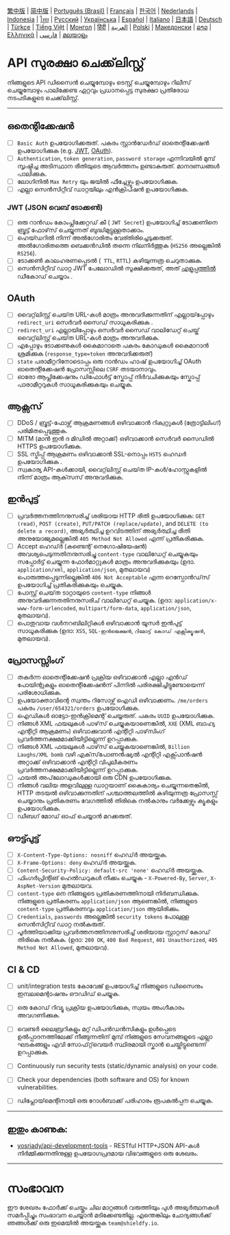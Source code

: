[繁中版](./README-tw.md) | [简中版](./README-zh.md) | [Português (Brasil)](./README-pt_BR.md) | [Français](./README-fr.md) | [한국어](./README-ko.md) | [Nederlands](./README-nl.md) | [Indonesia](./README-id.md) | [ไทย](./README-th.md) | [Русский](./README-ru.md) | [Українська](./README-uk.md) | [Español](./README-es.md) | [Italiano](./README-it.md) | [日本語](./README-ja.md) | [Deutsch](./README-de.md) | [Türkçe](./README-tr.md) | [Tiếng Việt](./README-vi.md) | [Монгол](./README-mn.md) | [हिंदी](./README-hi.md) | [العربية](./README-ar.md) | [Polski](./README-pl.md) | [Македонски](./README-mk.md) | [ລາວ](./README-lo.md) | [Ελληνικά](./README-el.md) | [فارسی](./README-fa.md) | [മലയാളം](./README-ml.md)

# API സുരക്ഷാ ചെക്ക്‌ലിസ്റ്റ്
നിങ്ങളുടെ API ഡിസൈൻ ചെയ്യുമ്പോഴും ടെസ്റ്റ് ചെയ്യുമ്പോഴും റിലീസ് ചെയ്യുമ്പോഴും പാലിക്കേണ്ട ഏറ്റവും പ്രധാനപ്പെട്ട സുരക്ഷാ പ്രതിരോധ നടപടികളുടെ ചെക്ക്‌ലിസ്റ്റ്.


---

## ഒതെന്റിക്കേഷൻ
- [ ] `Basic Auth` ഉപയോഗിക്കരുത്. പകരം സ്റ്റാൻഡേർഡ് ഓതെന്റിക്കേഷൻ ഉപയോഗിക്കുക (e.g. [JWT](https://jwt.io/), [OAuth](https://oauth.net/)).
- [ ] `Authentication`, `token generation`, `password storage` എന്നിവയിൽ മുമ്പ് സൃഷ്ടിച്ച അടിസ്ഥാന രീതിയുടെ ആവർത്തനം ഉണ്ടാകരുത്. മാനദണ്ഡങ്ങൾ പാലിക്കുക.
- [ ] ലോഗിനിൽ `Max Retry` യും ജയിൽ ഫീച്ചേഴ്സും ഉപയോഗിക്കുക.
- [ ] എല്ലാ സെൻസിറ്റീവ് ഡാറ്റയിലും എൻക്രിപ്ഷൻ ഉപയോഗിക്കുക.

### JWT (JSON വെബ് ടോക്കൺ)
- [ ] ഒരു റാൻഡം കോംപ്ലിക്കേറ്റഡ് കീ ( `JWT Secret`) ഉപയോഗിച്ച് ടോക്കണിനെ ബ്രൂട്ട് ഫോഴ്‌സ് ചെയ്യുന്നത് ബുദ്ധിമുട്ടുള്ളതാക്കാം.
- [ ] ഹെയ്ഡറിൽ നിന്ന് അൽഗോരിതം വേര്തിരിച്ചെടുക്കരുത്. അൽഗോരിതത്തെ ബെക്കൻഡിൽ തന്നെ നിലനിർത്തുക (`HS256` അല്ലെങ്കിൽ `RS256`).
- [ ] ടോക്കൺ കാലഹരണപ്പെടൽ (` TTL`, `RTTL`) കഴിയുന്നത്ര ചെറുതാക്കുക.
- [ ] സെൻസിറ്റീവ് ഡാറ്റ JWT പേലോഡിൽ സൂക്ഷിക്കരുത്, അത് [എളുപ്പത്തിൽ](https://jwt.io/#debugger-io) ഡീകോഡ് ചെയ്യാം .

## OAuth
- [ ] വൈറ്റ്‌ലിസ്റ്റ് ചെയ്‌ത URL-കൾ മാത്രം അനുവദിക്കുന്നതിന് എല്ലായ്‌പ്പോഴും `redirect_uri` സെർവർ സൈഡ് സാധൂകരിക്കുക .
- [ ] `redirect_uri` എല്ലായിപ്പോഴും സെർവർ സൈഡ് വാലിഡേറ്റ് ചെയ്ത് വൈറ്റ്‌ലിസ്റ്റ് ചെയ്‌ത URL-കൾ മാത്രം അനുവദിക്കുക.
- [ ] എപ്പോഴും  ടോക്കണുകൾ കൈമാറാതെ പകരം കോഡുകൾ കൈമാറാൻ ശ്രമിക്കുക  (`response_type=token` അനുവദിക്കരുത്)
- [ ] `state` പരാമീറ്ററിനോടൊപ്പം ഒരു റാൻഡം ഹാഷ് ഉപയോഗിച്ച് OAuth ഓതെന്റിക്കേഷൻ പ്രോസസ്സിലെ  `CSRF` തടയാനാവും.
- [ ] ഓരോ ആപ്ലിക്കേഷനും ഡിഫോൾട്ട് സ്കോപ്പ് നിർവചിക്കുകയും സ്കോപ്പ് പാരാമീറ്ററുകൾ സാധൂകരിക്കുകയും ചെയ്യുക.

## ആക്സസ്
- [ ] DDoS / ബ്രൂട്ട്-ഫോഴ്സ് ആക്രമണങ്ങൾ ഒഴിവാക്കാൻ റിക്വറ്റുകൾ (ത്രോട്ടിലിംഗ്) പരിമിതപ്പെടുത്തുക.
- [ ] MITM (മാൻ ഇൻ ദ മിഡിൽ അറ്റാക്ക്) ഒഴിവാക്കാൻ സെർവർ സൈഡിൽ HTTPS ഉപയോഗിക്കുക.
- [ ] SSL സ്ട്രിപ്പ് ആക്രമണം ഒഴിവാക്കാൻ SSL-നൊപ്പം `HSTS` ഹെഡർ ഉപയോഗിക്കുക .
- [ ] സ്വകാര്യ API-കൾക്കായി, വൈറ്റ്‌ലിസ്റ്റ് ചെയ്‌ത IP-കൾ/ഹോസ്റ്റുകളിൽ നിന്ന് മാത്രം ആക്‌സസ് അനുവദിക്കുക.

## ഇൻപുട്ട്
- [ ] പ്രവർത്തനത്തിനനുസരിച്ച് ശരിയായ HTTP രീതി ഉപയോഗിക്കുക: `GET (read)`, `POST (create)`, `PUT/PATCH (replace/update)`, and `DELETE (to delete a record)`, അഭ്യർത്ഥിച്ച ഉറവിടത്തിന് അഭ്യർത്ഥിച്ച രീതി അനുയോജ്യമല്ലെങ്കിൽ `405 Method Not Allowed` എന്ന് പ്രതികരിക്കുക.
- [ ] Accept ഹെഡ്‍ർ (കണ്ടെന്റ്  നെഗോഷിയേഷൻ) അവശ്യപെടുന്നതിനനുസരിച്ചു `content-type` വാലിഡേറ്റ് ചെയ്യുകയും സപ്പോർട്ട് ചെയ്യുന്ന ഫോർമാറ്റുകൾ മാത്രം അനുവദിക്കുകയും (ഉദാ. `application/xml`, `application/json`, മുതലായവ) പൊരുത്തപ്പെടുന്നില്ലെങ്കിൽ `406 Not Acceptable` എന്ന റെസ്പോൻഡ്‌സ് ഉപയോഗിച്ച് പ്രതികരിക്കുകയും ചെയ്യുക.
- [ ] പോസ്റ്റ് ചെയ്‌ത ടാറ്റായുടെ `content-type` നിങ്ങൾ അനുവദിക്കുന്നതതിനനുസരിച് വാലിഡേറ്റ് ചെയ്യുക. (ഉദാ: `application/x-www-form-urlencoded`, `multipart/form-data`, `application/json`, മുതലായവ).
- [ ] പൊതുവായ വൾനറബിലിറ്റികൾ ഒഴിവാക്കാൻ യൂസർ ഇൻപുട്ട് സാധൂകരിക്കുക (ഉദാ: `XSS`, `SQL-ഇൻജെക്ഷൻ`, `റിമോട്ട് കോഡ് എക്സിക്യൂഷൻ`, മുതലായവ).

## പ്രോസസ്സിംഗ്
- [ ] തകർന്ന ഓതെന്റിക്കേഷൻ പ്രക്രിയ ഒഴിവാക്കാൻ എല്ലാ എൻഡ് പോയിന്റുകളും ഓതെന്റിക്കേഷൻന് പിന്നിൽ പരിരക്ഷിച്ചിട്ടുണ്ടോയെന്ന് പരിശോധിക്കുക.
- [ ] ഉപയോക്താവിന്റെ സ്വന്തം റിസോഴ്സ് ഐഡി ഒഴിവാക്കണം. `/me/orders` പകരം `/user/654321/orders` ഉപയോഗിക്കുക.
- [ ] ഐഡികൾ ഓട്ടോ-ഇൻക്രിമെന്റ്  ചെയ്യരുത്. പകരം `UUID` ഉപയോഗിക്കുക.
- [ ] നിങ്ങൾ XML ഫയലുകൾ പാഴ്‌സ് ചെയ്യുകയാണെങ്കിൽ, `XXE` (XML ബാഹ്യ എന്റിറ്റി ആക്രമണം) ഒഴിവാക്കുവാൻ എന്റിറ്റി പാഴ്‌സിംഗ് പ്രവർത്തനക്ഷമമാക്കിയിട്ടില്ലെന്ന് ഉറപ്പാക്കുക.
- [ ] നിങ്ങൾ XML ഫയലുകൾ പാഴ്‌സ് ചെയ്യുകയാണെങ്കിൽ, `Billion Laughs/XML bomb` വഴി എക്‌സ്‌പോണൻഷ്യൽ എന്റിറ്റി എക്സ്പാൻഷൻ അറ്റാക്ക്  ഒഴിവാക്കാൻ എന്റിറ്റി വിപുലീകരണം പ്രവർത്തനക്ഷമമാക്കിയിട്ടില്ലെന്ന് ഉറപ്പാക്കുക.
- [ ] ഫയൽ അപ്‌ലോഡുകൾക്കായി ഒരു CDN ഉപയോഗിക്കുക.
- [ ] നിങ്ങൾ വലിയ അളവിലുള്ള ഡാറ്റയാണ് കൈകാര്യം ചെയ്യുന്നതെങ്കിൽ, HTTP തടയൽ ഒഴിവാക്കുന്നതിന് പശ്ചാത്തലത്തിൽ കഴിയുന്നത്ര പ്രോസസ്സ് ചെയ്യാനും പ്രതികരണം വേഗത്തിൽ തിരികെ നൽകാനും വർക്കേഴ്സും ക്യൂകളും ഉപയോഗിക്കുക.
- [ ] ഡീബഗ് മോഡ് ഓഫ് ചെയ്യാൻ മറക്കരുത്.

## ഔട്ട്പുട്ട്
- [ ] `X-Content-Type-Options: nosniff`  ഹെഡ്‍ർ അയയ്ക്കുക.
- [ ] `X-Frame-Options: deny` ഹെഡ്‍ർ അയയ്ക്കുക.
- [ ] `Content-Security-Policy: default-src 'none'` ഹെഡ്‍ർ അയയ്ക്കുക.
- [ ] ഫിംഗർപ്രിന്റിങ് ഹെൽഡറുകൾ നീക്കം ചെയ്യുക - `X-Powered-By`, `Server`, `X-AspNet-Version`  മുതലായവ.
- [ ] `content-type` നെ നിങ്ങളുടെ പ്രതികരണത്തിനായി നിർബന്ധിക്കുക. നിങ്ങളുടെ പ്രതികരണം `application/json` ആണെങ്കിൽ, നിങ്ങളുടെ `content-type` പ്രതികരണവും  `application/json` ആയിരിക്കും.
- [ ] `Credentials`, `passwords` അല്ലെങ്കിൽ `security tokens` പോലുള്ള സെൻസിറ്റീവ് ഡാറ്റ നൽകരുത്.
- [ ] പൂർത്തിയാക്കിയ പ്രവർത്തനത്തിനനുസരിച്ച് ശരിയായ സ്റ്റാറ്റസ് കോഡ് തിരികെ നൽകുക. (ഉദാ: `200 OK`, `400 Bad Request`, `401 Unauthorized`, `405 Method Not Allowed`, മുതലായവ).

## CI & CD
- [ ] unit/integration tests കോവേജ് ഉപയോഗിച്ച് നിങ്ങളുടെ ഡിസൈനും  ഇമ്പലമെന്റാഷനും ഔഡിഡ് ചെയ്യുക.
- [ ] ഒരു കോഡ് റിവ്യൂ പ്രക്രിയ ഉപയോഗിക്കുക, സ്വയം അംഗീകാരം അവഗണിക്കുക.
- [ ] വെണ്ടർ ലൈബ്രറികളും മറ്റ് ഡിപൻഡൻസികളും ഉൾപ്പെടെ ഉൽപ്പാദനത്തിലേക്ക് നീങ്ങുന്നതിന് മുമ്പ് നിങ്ങളുടെ സേവനങ്ങളുടെ എല്ലാ ഘടകങ്ങളും എവി സോഫ്‌റ്റ്‌വെയർ സ്ഥിരമായി സ്കാൻ ചെയ്തിട്ടുണ്ടെന്ന് ഉറപ്പാക്കുക.
- [ ] Continuously run security tests (static/dynamic analysis) on your code.
- [ ] Check your dependencies (both software and OS) for known vulnerabilities.
- [ ] ഡിപ്ലോയ്‌മെന്റിനായി  ഒരു റോൾബാക്ക് പരിഹാരം രൂപകൽപ്പന ചെയ്യുക.


---

## ഇതും കാണുക:
- [yosriady/api-development-tools](https://github.com/yosriady/api-development-tools) - RESTful HTTP+JSON API-കൾ നിർമ്മിക്കുന്നതിനുള്ള ഉപയോഗപ്രദമായ വിഭവങ്ങളുടെ ഒരു ശേഖരം.


---

# സംഭാവന
ഈ ശേഖരം ഫോർക്ക് ചെയ്തും ചില മാറ്റങ്ങൾ വരുത്തിയും പുൾ അഭ്യർത്ഥനകൾ സമർപ്പിച്ചും സംഭാവന ചെയ്യാൻ മടിക്കേണ്ടതില്ല. എന്തെങ്കിലും ചോദ്യങ്ങൾക്ക് ഞങ്ങൾക്ക് ഒരു ഇമെയിൽ അയയ്ക്കുക `team@shieldfy.io`.
